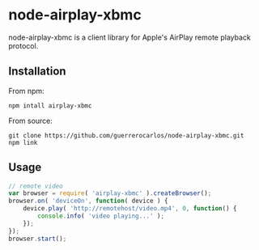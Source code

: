 node-airplay-xbmc 
=================

node-airplay-xbmc is a client library for Apple's AirPlay remote playback protocol.

## Installation

From npm:

	npm intall airplay-xbmc

From source:

	git clone https://github.com/guerrerocarlos/node-airplay-xbmc.git
	npm link


## Usage

``` javascript
// remote video
var browser = require( 'airplay-xbmc' ).createBrowser();
browser.on( 'deviceOn', function( device ) {
    device.play( 'http://remotehost/video.mp4', 0, function() {
        console.info( 'video playing...' );
    });
});
browser.start();
```

